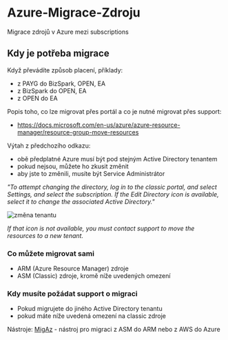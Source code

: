 # Azure-Migrace-Zdroju
Migrace zdrojů v Azure mezi subscriptions
## Kdy je potřeba migrace
Když převádíte způsob placení, příklady:
* z PAYG do BizSpark, OPEN, EA
* z BizSpark do OPEN, EA
* z OPEN do EA

Popis toho, co lze migrovat přes portál a co je nutné migrovat přes support:
* https://docs.microsoft.com/en-us/azure/azure-resource-manager/resource-group-move-resources

Výtah z předchozího odkazu:
* obě předplatné Azure musí být pod stejným Active Directory tenantem
* pokud nejsou, můžete ho zkusit změnit
* aby jste to změnili, musíte být Service Administrátor

_"To attempt changing the directory, log in to the classic portal, and select Settings, and select the subscription. If the Edit Directory icon is available, select it to change the associated Active Directory."_

![změna tenantu](https://docs.microsoft.com/en-us/azure/azure-resource-manager/media/resource-group-move-resources/edit-directory.png)

_If that icon is not available, you must contact support to move the resources to a new tenant._

### Co můžete migrovat sami
* ARM (Azure Resource Manager) zdroje
* ASM (Classic) zdroje, kromě níže uvedených omezení

### Kdy musíte požádat support o migraci
* Pokud migrujete do jiného Active Directory tenantu
* pokud máte níže uvedená omezení na classic zdroje

Nástroje:
[MigAz](https://github.com/Azure/migAz) - nástroj pro migraci z ASM do ARM nebo z AWS do Azure
